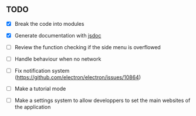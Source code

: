 ## TODO

- [x] Break the code into modules
- [x] Generate documentation with [jsdoc](https://github.com/jsdoc2md/jsdoc-to-markdown/wiki)
- [ ] Review the function checking if the side menu is overflowed
- [ ] Handle behaviour when no network
- [ ] Fix notification system (https://github.com/electron/electron/issues/10864)


- [ ] Make a tutorial mode
- [ ] Make a settings system to allow developpers to set the main websites of the application
